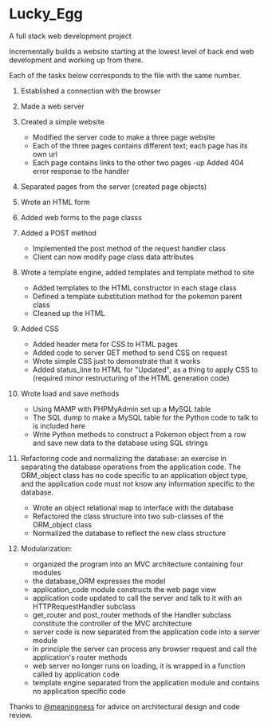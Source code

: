 # Lucky_Egg
A full stack web development project

Incrementally builds a website starting at the lowest level of back end web development and working up from there. 

Each of the tasks below corresponds to the file with the same number. 

1. Established a connection with the browser 

2. Made a web server 

3. Created a simple website
    - Modified the server code to make a three page website
    - Each of the three pages contains different text; each page has its own url 
    - Each page contains links to the other two pages
    -up Added 404 error response to the handler
  
4. Separated pages from the server (created page objects)

5. Wrote an HTML form

6. Added web forms to the page classs

7. Added a POST method
    - Implemented the post method of the request handler class 
    - Client can now modify page class data attributes 
  
8. Wrote a template engine, added templates and template method to site 
    - Added templates to the HTML constructor in each stage class
    - Defined a template substitution method for the pokemon parent class 
    - Cleaned up the HTML 
  
9. Added CSS
    - Added header meta for CSS to HTML pages
    - Added code to server GET method to send CSS on request
    - Wrote simple CSS just to demonstrate that it works
    - Added status_line to HTML for "Updated", as a thing to apply CSS to
    (required minor restructuring of the HTML generation code)
    
10. Wrote load and save methods
     - Using MAMP with PHPMyAdmin set up a MySQL table
     - The SQL dump to make a MySQL table for the Python code to talk to is included here
     - Write Python methods to construct a Pokemon object from a row and save new data to the database using SQL strings
     
11. Refactoring code and normalizing the database:
    an exercise in separating the database operations from the application code. The ORM_object class has no code specific to        an application object type, and the application code must not know any information specific to the database. 

     - Wrote an object relational map to interface with the database
     - Refactored the class structure into two sub-classes of the ORM_object class
     - Normalized the database to reflect the new class structure
     
12. Modularization:

     - organized the program into an MVC architecture containing four modules
     - the database_ORM expresses the model
     - application_code module constructs the web page view
     - application code updated to call the server and talk to it with an HTTPRequestHandler subclass
     - get_router and post_router methods of the Handler subclass constitute the controller of the MVC architecture
     - server code is now separated from the application code into a server module
     - in principle the server can process any browser request and call the application's router methods
     - web server no longer runs on loading, it is wrapped in a function called by application code
     - template engine separated from the application module and contains no application specific code

Thanks to [@meaningness](https://twitter.com/Meaningness) for advice on architectural design and code review. 



